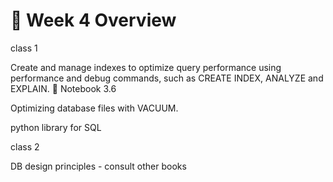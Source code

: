 # 🔎 Week 4 Overview

class 1

Create and manage indexes to optimize query performance using performance and debug commands, such as CREATE INDEX, ANALYZE and EXPLAIN. 📔 Notebook 3.6

Optimizing database files with VACUUM.

python library for SQL

class 2

DB design principles - consult other books